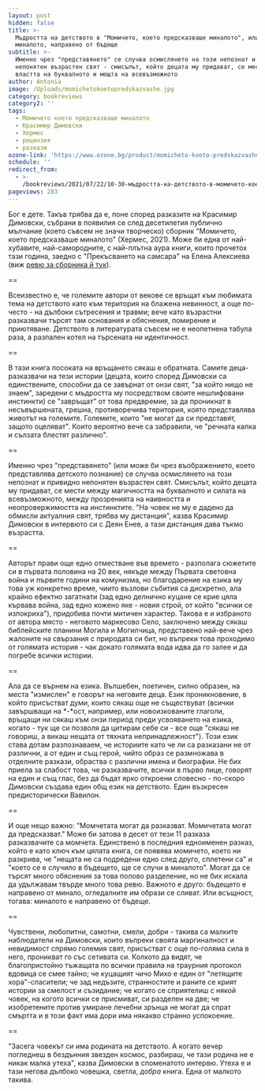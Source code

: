 ```yaml
---
layout: post
hidden: false
title: >-
  Мъдростта на детството в "Момичето, което предсказваше миналото", или за
  миналото, направено от бъдеще
subtitle: >-
  Именно чрез "представянето" се случва осмислянето на този непознат и привидно
  непонятен възрастен свят - смисълът, който децата му придават, се мести между
  властта на буквалното и мощта на всевъзможното
author: Antonia
image: /Uploads/momichetokoetopredskazvashe.jpg
category: bookreviews
category2: ''
tags:
  - Момичето което предсказваше миналото
  - Красимир Димовски
  - Хермес
  - рецензия
  - разкази
ozone-link: 'https://www.ozone.bg/product/momicheto-koeto-predskazvashe-minaloto/'
schedule: ''
redirect_from:
  - >-
    /bookreviews/2021/07/22/10-30-мъдростта-на-детството-в-момичето-което-предсказваше-миналото
pageviews: 283
---
```

Бог е дете. Такъв трябва да е, поне според разказите на Красимир Димовски, събрани в появилия се след десетилетия публично мълчание (което съвсем не значи творческо) сборник "Момичето, което предсказваше миналото" (Хермес, 2021). Може би една от най-хубавите, най-самородните, с най-плътна аура книги, които прочетох тази година, заедно с "Прекъсването на самсара" на Елена Алексиева (виж [ревю за сборника й тук](https://literaturnirazgovori.com/bookreviews/2021/06/15/14-23-%D0%BF%D1%80%D0%B5%D0%BA%D1%8A%D1%81%D0%B2%D0%B0%D0%BD%D0%B5%D1%82%D0%BE-%D0%BD%D0%B0-%D1%81%D0%B0%D0%BC%D1%81%D0%B0%D1%80%D0%B0-%D0%BE%D1%82-%D0%B5%D0%BB%D0%B5%D0%BD%D0%B0-%D0%B0%D0%BB%D0%B5%D0%BA%D1%81%D0%B8%D0%B5%D0%B2%D0%B0-%D1%80%D0%B0%D0%B7%D0%BA%D0%B0%D0%B7%D0%B8-%D0%B7%D0%B0-%D0%B3%D1%80%D0%B0%D0%BD%D0%B8%D1%87%D0%BD%D0%BE%D1%82%D0%BE.html)).

\==

Всеизвестно е, че големите автори от векове се връщат към любимата тема на детството като към територия на блажена невинност, а още по-често - на дълбоки сътресения и травми; вече като възрастни разказвачи търсят там основания и обяснения, помирение и приютяване. Детството в литературата съвсем не е неопетнена табула раза, а разпален котел на търсената ни идентичност.   

\==

В тази книга посоката на връщането сякаш е обратната. Самите деца-разказвачи на тези истории (децата, които според Димовски са единствените, способни да се завърнат от онзи свят, "за който нищо не знаем", заредени с мъдростта му посредством своите нешлифовани инстинкти) се "завръщат" от това предвремие, за да проникнат в несъвършената, грешна, противоречива територия, която представлява животът на големите. Големите, които "не могат да си представят, защото оцеляват". Които вероятно вече са забравили, че "речната капка и сълзата блестят различно". 

\==

Именно чрез "представянето" (или може би чрез въображението, което представлява детското познание) се случва осмислянето на този непознат и привидно непонятен възрастен свят. Смисълът, който децата му придават, се мести между магичността на буквалното и силата на всевъзможното, между прозренията на наивността и неопровержимостта на инстинктите. "На човек не му е дадено да обмисли актуалния свят, трябва му дистанция", казва Красимир Димовски в интервюто си с Деян Енев, а тази дистанция дава тъкмо възрастта. 

\==

Авторът прави още едно отместване във времето - разполага сюжетите си в първата половина на 20 век, някъде между Първата световна война и първите години на комунизма, но благодарение на езика му това уж конкретно време, чиито възлови събития са дискретно, ала крайно ефектно загатнати (зад едно делнично куцане се крие цяла кървава война, зад едно кожено яке - новия строй, от който "всички се изпокриха"), придобива почти митичен характер. Такова е и избраното от автора място - неговото маркесово Село, заключено между сякаш библейските планини Могила и Могилчица, представено най-вече чрез жалоните на свързания с природата си бит, но въпреки това проходимо от голямата история - чак докато голямата вода идва да го залее и да погребе всички истории.       

\==

Ала да се върнем на езика. Вълшебен, поетичен, силно образен, на места "измислен" е говорът на неговите деца. Език проникновение, в който присъстват думи, които сякаш още не съществуват (всички завършващи на *\-*ост, например, или новоизкованите глаголи, връщащи ни сякаш към онзи период преди усвояването на езика, когато - тук ще си позволя да цитирам себе си - все още "сякаш не говориш, а викаш нещата от тяхната непринадлежност"). Този език става дотам разпознаваем, че историите като че ли са разказани не от различни, а от един и същ герой, чийто образ се размножава в отделните разкази, обраства с различни имена и биографии. Не бих приела за слабост това, че разказвачите, всички в първо лице, говорят на един и същ глас, без да бъдат ярко откроени словесно - по-скоро Димовски създава един общ език на детството. Един възкресен предисторически Вавилон.        

\==

И още нещо важно: "Момчетата могат да разказват. Момичетата могат да предсказват." Може би затова в десет от тези 11 разказа разказвачите са момчета. Единствено в последния едноименен разказ, който е като ключ към цялата книга, се появява момичето, което ни разкрива, че "нещата не са подредени едно след друго, сплетени са" и "което се е случило в бъдещето, ще се случи в миналото". Могат да се търсят много обяснения за това полово разделение, но не бих искала да удължавам твърде много това ревю. Важното е друго: бъдещето е направено от минало, огледалните им образи се сливат. Или всъщност, тогава: миналото е направено от бъдеще.

\==

Чувствени, любопитни, самотни, смели, добри - такива са малките наблюдатели на Димовски, които въпреки своята маргиналност и невидимост спрямо големия свят, присъстват с още по-голяма сила в него, проникват го със сетивата си. Колкото да видят, че благопристойно тъжащата по всички правила на траурния протокол вдовица се смее тайно; че куцащият чичо Михо е един от "летящите хора"-спасители; че зад недъзите, странностите и раните се крият истории за смелост и съзидание; че когато се сприятелиш с някой човек, на когото всички се присмиват, си разделен на две; че изобретените против умиране лечебни зрънца не могат да спрат смъртта и в този факт има дори има някакво странно успокоение. 

\==

"Засега човекът си има родината на детството. А когато вечер погледнеш в бездънния звезден космос, разбираш, че тази родина не е никак малка утеха", казва Димовски в споменатото интервю. Утеха е и тази негова дълбоко човешка, светла, *добра* книга. Една от малкото такива.